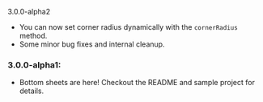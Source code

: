 3.0.0-alpha2

* You can now set corner radius dynamically with the `cornerRadius` method.
* Some minor bug fixes and internal cleanup.

### 3.0.0-alpha1:
* Bottom sheets are here! Checkout the README and sample project for details.